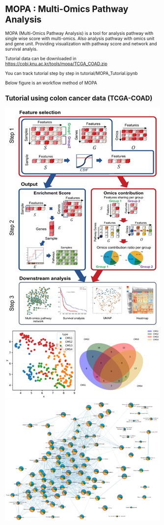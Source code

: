 # MOPA : Multi-Omics Pathway Analysis

MOPA (Multi-Omics Pathway Analysis) is a tool for analysis pathway with single wise score with multi-omics. Also analysis pathway with omics unit and gene unit.
Providing visualization with pathway score and network and survival analyis.

Tutorial data can be downloaded in https://cobi.knu.ac.kr/tools/mopa/TCGA_COAD.zip

You can track tutorial step by step in tutorial/MOPA_Tutorial.ipynb

Below figure is an workflow method of MOPA
## Tutorial using colon cancer data (TCGA-COAD)
<img src="./images/MOPA_workflow.jpg" alt="visualize 1" width="600"/>
<img src="./images/MOPA_example.png" alt="visualize 2" width="1000"/>
<img src="./images/MOPA_example2.jpg" alt="visualize 3" width="1000"/>
